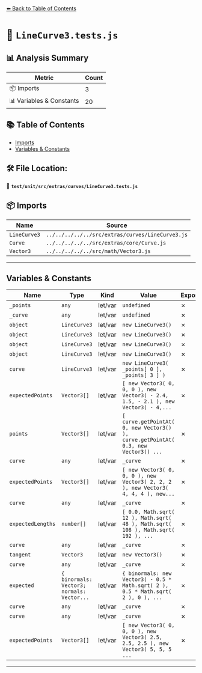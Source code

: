 [⬅️ Back to Table of Contents](../../../../../index.md)

# 📄 `LineCurve3.tests.js`

## 📊 Analysis Summary

| Metric | Count |
|--------|-------|
| 📦 Imports | 3 |
| 📊 Variables & Constants | 20 |

## 📚 Table of Contents

- [Imports](#imports)
- [Variables & Constants](#variables-constants)

## 🛠️ File Location:
📂 **`test/unit/src/extras/curves/LineCurve3.tests.js`**

## 📦 Imports

| Name | Source |
|------|--------|
| `LineCurve3` | `../../../../../src/extras/curves/LineCurve3.js` |
| `Curve` | `../../../../../src/extras/core/Curve.js` |
| `Vector3` | `../../../../../src/math/Vector3.js` |


---

## Variables & Constants

| Name | Type | Kind | Value | Exported |
|------|------|------|-------|----------|
| `_points` | `any` | let/var | `undefined` | ✗ |
| `_curve` | `any` | let/var | `undefined` | ✗ |
| `object` | `LineCurve3` | let/var | `new LineCurve3()` | ✗ |
| `object` | `LineCurve3` | let/var | `new LineCurve3()` | ✗ |
| `object` | `LineCurve3` | let/var | `new LineCurve3()` | ✗ |
| `object` | `LineCurve3` | let/var | `new LineCurve3()` | ✗ |
| `curve` | `LineCurve3` | let/var | `new LineCurve3( _points[ 0 ], _points[ 3 ] )` | ✗ |
| `expectedPoints` | `Vector3[]` | let/var | `[ new Vector3( 0, 0, 0 ), new Vector3( - 2.4, 1.5, - 2.1 ), new Vector3( - 4,...` | ✗ |
| `points` | `Vector3[]` | let/var | `[ curve.getPointAt( 0, new Vector3() ), curve.getPointAt( 0.3, new Vector3() ...` | ✗ |
| `curve` | `any` | let/var | `_curve` | ✗ |
| `expectedPoints` | `Vector3[]` | let/var | `[ new Vector3( 0, 0, 0 ), new Vector3( 2, 2, 2 ), new Vector3( 4, 4, 4 ), new...` | ✗ |
| `curve` | `any` | let/var | `_curve` | ✗ |
| `expectedLengths` | `number[]` | let/var | `[ 0.0, Math.sqrt( 12 ), Math.sqrt( 48 ), Math.sqrt( 108 ), Math.sqrt( 192 ), ...` | ✗ |
| `curve` | `any` | let/var | `_curve` | ✗ |
| `tangent` | `Vector3` | let/var | `new Vector3()` | ✗ |
| `curve` | `any` | let/var | `_curve` | ✗ |
| `expected` | `{ binormals: Vector3; normals: Vector...` | let/var | `{ binormals: new Vector3( - 0.5 * Math.sqrt( 2 ), 0.5 * Math.sqrt( 2 ), 0 ), ...` | ✗ |
| `curve` | `any` | let/var | `_curve` | ✗ |
| `curve` | `any` | let/var | `_curve` | ✗ |
| `expectedPoints` | `Vector3[]` | let/var | `[ new Vector3( 0, 0, 0 ), new Vector3( 2.5, 2.5, 2.5 ), new Vector3( 5, 5, 5 ...` | ✗ |


---